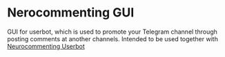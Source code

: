 ﻿# Nerocommenting GUI

GUI for userbot, which is used to promote your Telegram channel through posting comments at another channels. Intended to be used together with [Neurocommenting Userbot](https://github.com/nordalmat/neurocommenting-bot)
 
